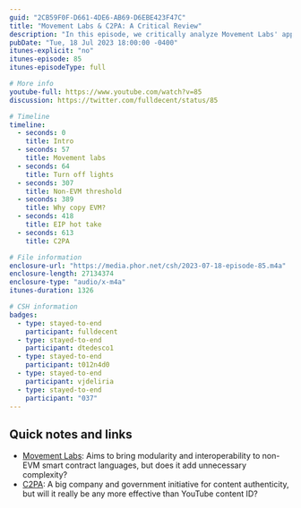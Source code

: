 ```yaml
---
guid: "2CB59F0F-D661-4DE6-AB69-D6EBE423F47C"
title: "Movement Labs & C2PA: A Critical Review"
description: "In this episode, we critically analyze Movement Labs' approach to non-EVM interoperability and discuss the shortcomings of their proposed solutions. We also delve into the potential of C2PA and its limitations in ensuring content authenticity."
pubDate: "Tue, 18 Jul 2023 18:00:00 -0400"
itunes-explicit: "no"
itunes-episode: 85
itunes-episodeType: full

# More info
youtube-full: https://www.youtube.com/watch?v=85
discussion: https://twitter.com/fulldecent/status/85

# Timeline
timeline:
  - seconds: 0
    title: Intro
  - seconds: 57
    title: Movement labs
  - seconds: 64
    title: Turn off lights
  - seconds: 307
    title: Non-EVM threshold
  - seconds: 389
    title: Why copy EVM?
  - seconds: 418
    title: EIP hot take
  - seconds: 613
    title: C2PA

# File information
enclosure-url: "https://media.phor.net/csh/2023-07-18-episode-85.m4a"
enclosure-length: 27134374
enclosure-type: "audio/x-m4a"
itunes-duration: 1326

# CSH information
badges:
  - type: stayed-to-end
    participant: fulldecent
  - type: stayed-to-end
    participant: dtedesco1
  - type: stayed-to-end
    participant: t012n4d0
  - type: stayed-to-end
    participant: vjdeliria
  - type: stayed-to-end
    participant: "037"
---
```


## Quick notes and links

- [Movement Labs](http://Movementlabs.xyz): Aims to bring modularity and interoperability to non-EVM smart contract languages, but does it add unnecessary complexity?
- [C2PA](https://c2pa.org/): A big company and government initiative for content authenticity, but will it really be any more effective than YouTube content ID?

<!--

wrap-up-tweets-drafts:
- tweet: 'This episode, we gave a critique of Movement Labs'' approach to non-EVM
    interoperability. It''s not all sunshine and roses in the blockchain adoption
    landscape. #blockchain #smartcontracts #critique'
- tweet: 'Also, is C2PA the answer to content authenticity? We examine its potential
    and why it might not be better than existing solutions. #C2PA #digitalcontent
    #review'
- tweet: 'Lastly, a shout out to our faithful listeners who stayed till the end of
    the episode. Your engagement keeps our discussions rich and rewarding! #podcast
    #community'


-->